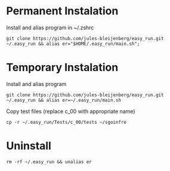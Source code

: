 # Permanent Instalation
Install and alias program in ~/.zshrc
```
git clone https://github.com/jules-bleijenberg/easy_run.git ~/.easy_run && alias er="$HOME/.easy_run/main.sh";
```
# Temporary Instalation
Install and alias program
```
git clone https://github.com/jules-bleijenberg/easy_run.git ~/.easy_run && alias er=~/.easy_run/main.sh
```
Copy test files (replace c_00 with appropriate name)
```
cp -r ~/.easy_run/Tests/c_00/tests ~/sgoinfre
```
# Uninstall
```
rm -rf ~/.easy_run && unalias er
```
